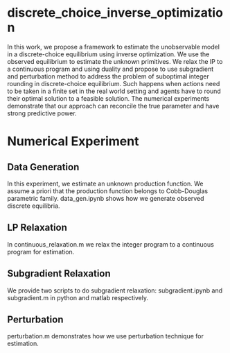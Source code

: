 # discrete_choice_inverse_optimization

In this work, we propose a framework to estimate the unobservable model in a discrete-choice equilibrium using inverse optimization. We use the observed equilibrium to estimate the unknown primitives. We relax the IP to a continuous program and using duality and propose to use subgradient and perturbation method to address the problem of suboptimal integer rounding in discrete-choice equilibrium. Such happens when actions need to be taken in a finite set in the real world setting and agents have to round their optimal solution to a feasible solution. The numerical experiments demonstrate that our approach can reconcile the true parameter and have strong predictive power. 

# Numerical Experiment
## Data Generation
In this experiment, we estimate an unknown production function. We assume a priori that the production function belongs to Cobb-Douglas parametric family. data_gen.ipynb shows how we generate observed discrete equilibria.

## LP Relaxation
In continuous_relaxation.m we relax the integer program to a continuous program for estimation.

## Subgradient Relaxation
We provide two scripts to do subgradient relaxation: subgradient.ipynb and subgradient.m in python and matlab respectively. 

## Perturbation
perturbation.m demonstrates how we use perturbation technique for estimation.
